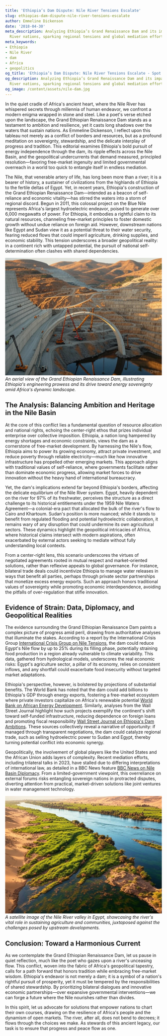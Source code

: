 ```yaml
---
title: 'Ethiopia’s Dam Dispute: Nile River Tensions Escalate'
slug: ethiopias-dam-dispute-nile-river-tensions-escalate
author: Emmeline Dickenson
date: '2018-04-30'
meta_description: Analyzing Ethiopia’s Grand Renaissance Dam and its impact on Nile
  River nations, sparking regional tensions and global mediation efforts.
meta_keywords:
- Ethiopia
- Nile River
- dam
- Africa
- geopolitics
og_title: 'Ethiopia’s Dam Dispute: Nile River Tensions Escalate - Spot News 24'
og_description: Analyzing Ethiopia’s Grand Renaissance Dam and its impact on Nile
  River nations, sparking regional tensions and global mediation efforts.
og_image: /content/assets/nile-dam.jpg
---
```

<!-- $1 -->
In the quiet cradle of Africa's ancient heart, where the Nile River has whispered secrets through millennia of human endeavor, we confront a modern enigma wrapped in stone and steel. Like a poet's verse etched upon the landscape, the Grand Ethiopian Renaissance Dam stands as a testament to ambition and resilience, yet it casts long shadows over the waters that sustain nations. As Emmeline Dickenson, I reflect upon this tableau not merely as a conflict of borders and resources, but as a profound meditation on sovereignty, stewardship, and the delicate interplay of progress and tradition. This editorial examines Ethiopia's bold pursuit of energy independence through the dam, its ripple effects across the Nile Basin, and the geopolitical undercurrents that demand measured, principled resolution—favoring free-market ingenuity and limited governmental overreach in a world too quick to entangle itself in endless mediation.

The Nile, that venerable artery of life, has long been more than a river; it is a bearer of history, a sustainer of civilizations from the highlands of Ethiopia to the fertile deltas of Egypt. Yet, in recent years, Ethiopia's construction of the Grand Ethiopian Renaissance Dam—intended as a beacon of self-reliance and economic vitality—has stirred the waters into a storm of regional discord. Begun in 2011, this colossal project on the Blue Nile represents Africa's largest hydroelectric endeavor, poised to generate over 6,000 megawatts of power. For Ethiopia, it embodies a rightful claim to its natural resources, channeling free-market principles to foster domestic growth without undue reliance on foreign aid. However, downstream nations like Egypt and Sudan view it as a potential threat to their water security, fearing reduced flows that could imperil agriculture, drinking supplies, and economic stability. This tension underscores a broader geopolitical reality: in a continent rich with untapped potential, the pursuit of national self-determination often clashes with shared dependencies.

![Ethiopia's Grand Renaissance Dam under construction](/content/assets/grand-renaissance-dam-aerial-view.jpg)  
*An aerial view of the Grand Ethiopian Renaissance Dam, illustrating Ethiopia's engineering prowess and its drive toward energy sovereignty amid Africa's dynamic landscape.*

## The Analysis: Balancing Ambition and Heritage in the Nile Basin

At the core of this conflict lies a fundamental question of resource allocation and national rights, echoing the center-right ethos that prizes individual enterprise over collective imposition. Ethiopia, a nation long hampered by energy shortages and economic constraints, views the dam as a cornerstone of free-market development. By harnessing the Nile's flow, Ethiopia aims to power its growing economy, attract private investment, and reduce poverty through reliable electricity—much like how innovative infrastructure has propelled other emerging markets. This approach aligns with traditional values of self-reliance, where governments facilitate rather than dominate economic progress, allowing market forces to drive innovation without the heavy hand of international bureaucracy.

Yet, the dam's implications extend far beyond Ethiopia's borders, affecting the delicate equilibrium of the Nile River system. Egypt, heavily dependent on the river for 97% of its freshwater, perceives the structure as a direct challenge to its historical entitlements under the 1959 Nile Waters Agreement—a colonial-era pact that allocated the bulk of the river's flow to Cairo and Khartoum. Sudan's position is more nuanced; while it stands to benefit from regulated flooding and potential hydroelectric collaboration, it remains wary of any disruption that could undermine its own agricultural sectors. These dynamics highlight the geopolitical intricacies of Africa, where historical claims intersect with modern aspirations, often exacerbated by external actors seeking to mediate without fully understanding local contexts.

From a center-right lens, this scenario underscores the virtues of negotiated agreements rooted in mutual respect and market-oriented solutions, rather than reflexive appeals to global governance. For instance, bilateral trade deals could incentivize Ethiopia to manage water releases in ways that benefit all parties, perhaps through private sector partnerships that monetize excess energy exports. Such an approach honors traditional values of sovereignty while promoting economic interdependence, avoiding the pitfalls of over-regulation that stifle innovation.

## Evidence of Strain: Data, Diplomacy, and Geopolitical Realities

The evidence surrounding the Grand Ethiopian Renaissance Dam paints a complex picture of progress amid peril, drawing from authoritative analyses that illuminate the stakes. According to a report by the International Crisis Group [International Crisis Group on Nile Tensions](https://www.crisisgroup.org/africa/horn-africa/ethiopia/egypt-and-ethiopias-dam-dispute), the dam could reduce Egypt's Nile flow by up to 25% during its filling phase, potentially straining food production in a region already vulnerable to climate variability. This data, gathered from hydrological models, underscores the real economic risks: Egypt's agriculture sector, a pillar of its economy, relies on consistent inflows, and any shortfall could exacerbate food insecurity without targeted market adaptations.

Ethiopia's perspective, however, is bolstered by projections of substantial benefits. The World Bank has noted that the dam could add billions to Ethiopia's GDP through energy exports, fostering a free-market ecosystem where private investors capitalize on Africa's renewable potential [World Bank on African Energy Development](https://www.worldbank.org/en/region/afr/publication/africa-pulse). Similarly, analyses from the Wall Street Journal highlight how such projects exemplify the continent's shift toward self-funded infrastructure, reducing dependence on foreign loans and promoting fiscal responsibility [Wall Street Journal on Ethiopia's Dam Ambitions](https://www.wsj.com/articles/ethiopias-grand-dam-and-africas-energy-future). These sources collectively reveal a narrative of opportunity: if managed through transparent negotiations, the dam could catalyze regional trade, such as selling hydroelectric power to Sudan and Egypt, thereby turning potential conflict into economic synergy.

Geopolitically, the involvement of global players like the United States and the African Union adds layers of complexity. Recent mediation efforts, including trilateral talks in 2023, have stalled due to differing interpretations of international law, as detailed in a BBC News feature [BBC News on Nile Basin Diplomacy](https://www.bbc.com/news/world-africa-12345678). From a limited-government viewpoint, this overreliance on external forums risks entangling sovereign nations in protracted disputes, diverting attention from practical, market-driven solutions like joint ventures in water management technology.

![Nile River valley in Egypt](/content/assets/nile-river-valley-satellite.jpg)  
*A satellite image of the Nile River valley in Egypt, showcasing the river's vital role in sustaining agriculture and communities, juxtaposed against the challenges posed by upstream developments.*

## Conclusion: Toward a Harmonious Current

As we contemplate the Grand Ethiopian Renaissance Dam, let us pause in quiet reflection, much like the poet who gazes upon a river's unceasing flow. This conflict, woven into the fabric of Africa's geopolitical tapestry, calls for a path forward that honors tradition while embracing free-market wisdom. Ethiopia's endeavor is not merely a dam; it is a symbol of a nation's rightful pursuit of prosperity, yet it must be tempered by the responsibilities of shared stewardship. By prioritizing bilateral dialogues and innovative economic partnerships—over expansive governmental interventions—we can forge a future where the Nile nourishes rather than divides.

In this spirit, let us advocate for solutions that empower nations to chart their own courses, drawing on the resilience of Africa's people and the dynamism of open markets. The river, after all, does not bend to decrees; it flows through the choices we make. As stewards of this ancient legacy, our task is to ensure that progress and peace flow as one.